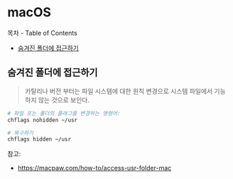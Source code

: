 # macOS

목차 - Table of Contents

- [숨겨진 폴더에 접근하기](#숨겨진-폴더에-접근하기)

## 숨겨진 폴더에 접근하기

> 카탈리나 버전 부터는 파일 시스템에 대한 원칙 변경으로 시스템 파일에서 기능하지 않는 것으로 보인다.

```zsh
# 파일 또는 폴더의 플래그를 변경하는 명령어:
chflags nohidden ~/usr

# 복구하기
chflags hidden ~/usr
```

참고:

- https://macpaw.com/how-to/access-usr-folder-mac
